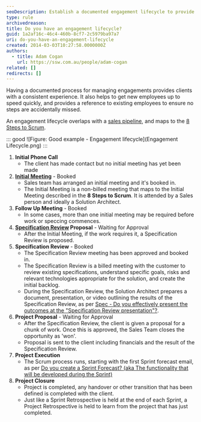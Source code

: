 ```yaml
---
seoDescription: Establish a documented engagement lifecycle to provide clients with a consistent experience, streamline onboarding for new employees, and ensure seamless project execution.
type: rule
archivedreason:
title: Do you have an engagement lifecycle?
guid: 1a2af16c-46c4-460b-8cf7-2c5979ba97a7
uri: do-you-have-an-engagement-lifecycle
created: 2014-03-03T10:27:58.0000000Z
authors:
  - title: Adam Cogan
    url: https://ssw.com.au/people/adam-cogan
related: []
redirects: []
---
```


Having a documented process for managing engagements provides clients with a consistent experience. It also helps to get new employees up to speed quickly, and provides a reference to existing employees to ensure no steps are accidentally missed.

<!--endintro-->

An engagement lifecycle overlaps with a [sales pipeline](/do-you-know-the-6-stages-in-the-sales-pipeline), and maps to the [8 Steps to Scrum](/do-you-know-the-8-steps-to-scrum).

::: good
![Figure: Good example - Engagement lifecycle](Engagement Lifecycle.png)
:::

1. **Initial Phone Call**
   * The client has made contact but no initial meeting has yet been made
2. **[Initial Meeting](/prepare-for-initial-meetings)** - Booked
   * Sales team has arranged an initial meeting and it's booked in.
   * The Initial Meeting is a non-billed meeting that maps to the Initial Meeting described in the **8 Steps to Scrum**. It is attended by a Sales person and ideally a Solution Architect.
3. **Follow Up Meeting** - Booked
   * In some cases, more than one initial meeting may be required before work or speccing commences.
4. **[Specification Review](/rules-to-better-specification-reviews) Proposal** - Waiting for Approval
   * After the Initial Meeting, if the work requires it, a Specification Review is proposed.
5. **Specification Review** - Booked
   * The Specification Review meeting has been approved and booked in.
   * The Specification Review is a billed meeting with the customer to review existing specifications, understand specific goals, risks and relevant technologies appropriate for the solution, and create the initial backlog.
   * During the Specification Review, the Solution Architect prepares a document, presentation, or video outlining the results of the Specification Review, as per [Spec - Do you effectively present the outcomes at the "Specification Review presentation"?](/specification-review-presentation).
6. **Project Proposal** - Waiting for Approval
   * After the Specification Review, the client is given a proposal for a chunk of work. Once this is approved, the Sales Team closes the opportunity as 'won'.
   * Proposal is sent to the client including financials and the result of the Specification Review.
7. **Project Execution**
   * The Scrum process runs, starting with the first Sprint forecast email, as per [Do you create a Sprint Forecast? (aka The functionality that will be developed during the Sprint)](/sprint-forecast)
8. **Project Closure**
   * Project is completed, any handover or other transition that has been defined is completed with the client.
   * Just like a Sprint Retrospective is held at the end of each Sprint, a Project Retrospective is held to learn from the project that has just completed.
